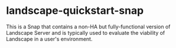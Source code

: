 # landscape-quickstart-snap
This is a Snap that contains a non-HA but fully-functional version of Landscape Server and is typically used to evaluate the viability of Landscape in a user's environment.
